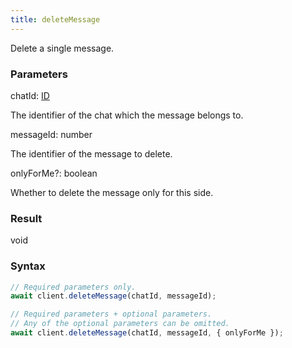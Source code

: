 ```yaml
---
title: deleteMessage
---
```


Delete a single message.<span class="select-none">  </span>

### Parameters 

<div class="flex flex-col gap-3"><div><div class="font-mono" id="p_chatId" data-anchor><span class="font-bold">chatId</span><span class="opacity-50">:</span> <a href="/gh/types/id"  >ID</a></div><div class="pl-3"><div class="no-margin">

The identifier of the chat which the message belongs to.

</div></div></div><div><div class="font-mono" id="p_messageId" data-anchor><span class="font-bold">messageId</span><span class="opacity-50">:</span> <span>number</span></div><div class="pl-3"><div class="no-margin">

The identifier of the message to delete.

</div></div></div><div class="flex flex-col gap-3"><div><div class="flex gap-2"><div class="font-mono p" id="p_onlyForMe" data-anchor><span class="font-bold">onlyForMe</span><span class="opacity-50"><span title="Optional" class="cursor-help">?</span>:</span> <span>boolean</span></div></div><div class="pl-3"><div class="no-margin">

Whether to delete the message only for this side.

</div></div></div></div></div>

### Result 

<div class="font-mono"><span>void</span></div>

### Syntax

```ts
// Required parameters only.
await client.deleteMessage(chatId, messageId);

// Required parameters + optional parameters.
// Any of the optional parameters can be omitted.
await client.deleteMessage(chatId, messageId, { onlyForMe });
```



